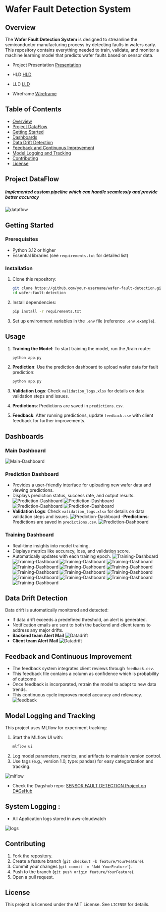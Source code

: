 
# Wafer Fault Detection System

## Overview

The **Wafer Fault Detection System** is designed to streamline the semiconductor manufacturing process by detecting faults in wafers early. This repository contains everything needed to train, validate, and monitor a machine learning model that predicts wafer faults based on sensor data.

- Project Presentation
[Presentation](<project_documents/Project Presentation.pdf>)

- HLD
[HLD](project_documents/HLD.pdf)

- LLD 
[LLD](project_documents/LLD.pdf)

- Wireframe
[Wireframe](project_documents/WIREFRAME.pdf)

## Table of Contents

- [Overview](#overview)
- [Project DataFlow](#ProjectDataFlow)
- [Getting Started](#getting-started)
- [Dashboards](#dashboards)
- [Data Drift Detection](#data-drift-detection)
- [Feedback and Continuous Improvement](#feedback-and-continuous-improvement)
- [Model Logging and Tracking](#model-logging-and-tracking)
- [Contributing](#contributing)
- [License](#license)

## Project DataFlow

##### Implemented custom pipeline which can handle seamlessly and provide better accuracy
![dataflow](./project_documents/wireframe_images/dataflow.png)


## Getting Started

### Prerequisites

- Python 3.12 or higher
- Essential libraries (see `requirements.txt` for detailed list)

### Installation

1. Clone this repository:
   ```bash
   git clone https://github.com/your-username/wafer-fault-detection.git
   cd wafer-fault-detection
   ```

2. Install dependencies:
   ```bash
   pip install -r requirements.txt
   ```

3. Set up environment variables in the `.env` file (reference `.env.example`).



## Usage

1. **Training the Model**: To start training the model, run the /train route::
   ```bash
   python app.py
   ```

2. **Prediction**: Use the prediction dashboard to upload wafer data for fault prediction:
   ```bash
   python app.py
   ```

3. **Validation Logs**: Check `validation_logs.xlsx` for details on data validation steps and issues.

4. **Predictions**: Predictions are saved in `predictions.csv`.

5. **Feedback**: After running predictions, update `feedback.csv` with client feedback for further improvements.

## Dashboards

### Main Dashboard
![Main-Dashboard](./project_documents/wireframe_images/main_dashboard.png)


### Prediction Dashboard

- Provides a user-friendly interface for uploading new wafer data and viewing predictions.
- Displays prediction status, success rate, and output results.
![Prediction-Dashboard](./project_documents/wireframe_images/prediction_dashboard1.png)
![Prediction-Dashboard](./project_documents/wireframe_images/prediction_dashboard2.png)
![Prediction-Dashboard](./project_documents/wireframe_images/prediction_dashboard3.png)
![Prediction-Dashboard](./project_documents/wireframe_images/prediction_dashboard4.png)
- **Validation Logs**: Check `validation_logs.xlsx` for details on data validation steps and issues.
![Prediction-Dashboard](./project_documents/wireframe_images/validaiton_logs.png)
-**Predictions**: Predictions are saved in `predictions.csv`.
![Prediction-Dashboard](./project_documents/wireframe_images/prediction_file.png)


### Training Dashboard

- Real-time insights into model training.
- Displays metrics like accuracy, loss, and validation score.
- Automatically updates with each training epoch.
![Training-Dashboard](./project_documents/wireframe_images/training_process.png)
![Training-Dashboard](./project_documents/wireframe_images/training_dashboard1.png)
![Training-Dashboard](./project_documents/wireframe_images/training_dashboard2.png)
![Training-Dashboard](./project_documents/wireframe_images/training_dashboard3.png)
![Training-Dashboard](./project_documents/wireframe_images/training_dashboard4.png)
![Training-Dashboard](./project_documents/wireframe_images/training_dashboard5.png)
![Training-Dashboard](./project_documents/wireframe_images/training_dashboard6.png)
![Training-Dashboard](./project_documents/wireframe_images/training_dashboard7.png)
![Training-Dashboard](./project_documents/wireframe_images/training_dashboard8.png)
![Training-Dashboard](./project_documents/wireframe_images/training_dashboard9.png)
![Training-Dashboard](./project_documents/wireframe_images/training_dashboard10.png)
![Training-Dashboard](./project_documents/wireframe_images/training_dashboard11.png)
![Training-Dashboard](./project_documents/wireframe_images/training_dashboard12.png)
![Training-Dashboard](./project_documents/wireframe_images/training_dashboard13.png)

## Data Drift Detection

Data drift is automatically monitored and detected:
- If data drift exceeds a predefined threshold, an alert is generated.
- Notification emails are sent to both the backend and client teams to address any major drifts.
- **Backend team Alert Mail** 
![Datadrift](./project_documents/wireframe_images/driftreport_backendteam.png)
- **Client team Alert Mail** 
![Datadrift](./project_documents/wireframe_images/driftreport_client.png)


## Feedback and Continuous Improvement

- The feedback system integrates client reviews through `feedback.csv`.
- This feedback file contains a column as confidence which is probability of outcome 
- Once feedback is incorporated, retrain the model to adapt to new data trends.
- This continuous cycle improves model accuracy and relevancy.
![feedback](./project_documents/wireframe_images/feedbackfile.png)

## Model Logging and Tracking

This project uses MLflow for experiment tracking:
1. Start the MLflow UI with:
   ```bash
   mlflow ui
   ```
2. Log model parameters, metrics, and artifacts to maintain version control.
3. Use tags (e.g., version 1.0, type: pandas) for easy categorization and tracking.

![mlflow](./project_documents/wireframe_images/mlflow.png)

- Check the Dagshub repo:
[SENSOR FAULT DETECTION Project on DAGsHub](https://dagshub.com/Raveenkumar/SENSOR-FAULT-DETECTION.mlflow)


## System Logging :
- All Application logs stored in aws-cloudwatch 

![logs](./project_documents/wireframe_images/cloudwatch.png)

## Contributing

1. Fork the repository.
2. Create a feature branch (`git checkout -b feature/YourFeature`).
3. Commit your changes (`git commit -m 'Add YourFeature'`).
4. Push to the branch (`git push origin feature/YourFeature`).
5. Open a pull request.

## License

This project is licensed under the MIT License. See `LICENSE` for details.
